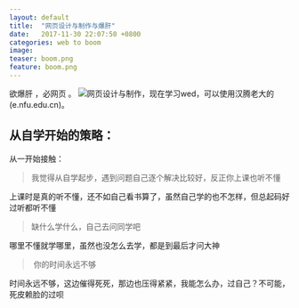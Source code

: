 ```yaml
---
layout: default
title:  "网页设计与制作与爆肝"
date:   2017-11-30 22:07:50 +0800
categories: web to boom
image:
teaser: boom.png
feature: boom.png
---
```

欲爆肝 ，必网页 。
![网页设计与制作](e.nfu.edu.cn)，现在学习wed，可以使用汉腾老大的(e.nfu.edu.cn)。

## 从自学开始的策略：

从一开始接触：

>  我觉得从自学起步，遇到问题自己逐个解决比较好，反正你上课也听不懂

上课时是真的听不懂，还不如自己看书算了，虽然自己学的也不怎样，但总起码好过听都听不懂

>  缺什么学什么，自己去问同学吧

哪里不懂就学哪里，虽然也没怎么去学，都是到最后才问大神

>  你的时间永远不够

时间永远不够，这边催得死死，那边也压得紧紧，我能怎么办，过自己？不可能，死皮赖脸的过呗
